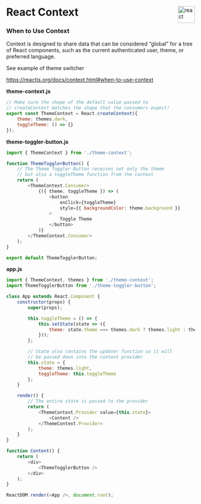 <img src="https://cdn4.iconfinder.com/data/icons/logos-3/600/React.js_logo-512.png" alt="react" title="react" width=45 align=right style="margin-top: 40px" />

# React Context

### When to Use Context

Context is designed to share data that can be considered “global” for a tree of React components, such as the current authenticated user, theme, or preferred language.

See example of theme switcher

https://reactjs.org/docs/context.html#when-to-use-context

**theme-context.js**

```javascript
// Make sure the shape of the default value passed to
// createContext matches the shape that the consumers expect!
export const ThemeContext = React.createContext({
    theme: themes.dark,
    toggleTheme: () => {}
});
```

**theme-toggler-button.js**

```javascript
import { ThemeContext } from './theme-context';

function ThemeTogglerButton() {
    // The Theme Toggler Button receives not only the theme
    // but also a toggleTheme function from the context
    return (
        <ThemeContext.Consumer>
            {({ theme, toggleTheme }) => (
                <button
                    onClick={toggleTheme}
                    style={{ backgroundColor: theme.background }}
                >
                    Toggle Theme
                </button>
            )}
        </ThemeContext.Consumer>
    );
}

export default ThemeTogglerButton;
```

**app.js**

```javascript
import { ThemeContext, themes } from './theme-context';
import ThemeTogglerButton from './theme-toggler-button';

class App extends React.Component {
    constructor(props) {
        super(props);

        this.toggleTheme = () => {
            this.setState(state => ({
                theme: state.theme === themes.dark ? themes.light : themes.dark
            }));
        };

        // State also contains the updater function so it will
        // be passed down into the context provider
        this.state = {
            theme: themes.light,
            toggleTheme: this.toggleTheme
        };
    }

    render() {
        // The entire state is passed to the provider
        return (
            <ThemeContext.Provider value={this.state}>
                <Content />
            </ThemeContext.Provider>
        );
    }
}

function Content() {
    return (
        <div>
            <ThemeTogglerButton />
        </div>
    );
}

ReactDOM.render(<App />, document.root);
```

